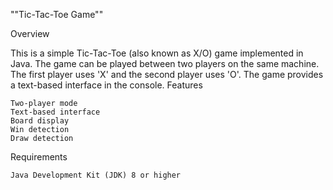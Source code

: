 ""Tic-Tac-Toe Game""

Overview

This is a simple Tic-Tac-Toe (also known as X/O) game implemented in Java. The game can be played between two players on the same machine. The first player uses 'X' and the second player uses 'O'. The game provides a text-based interface in the console.
Features

    Two-player mode
    Text-based interface
    Board display
    Win detection
    Draw detection

Requirements

    Java Development Kit (JDK) 8 or higher
